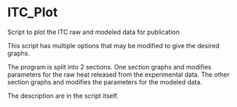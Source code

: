 # ITC_Plot
Script to plot the ITC raw and modeled data for publication

This script has multiple options that may be modified to give the desired graphs. 

The program is split into 2 sections. One section graphs and modifies parameters for the raw heat released from the experimental data. 
The other section graphs and modifies the parameters for the modeled data. 

The description are in the script itself. 
